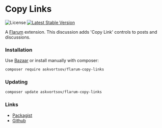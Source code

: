 # Copy Links

![License](https://img.shields.io/badge/license-MIT-blue.svg) [![Latest Stable Version](https://img.shields.io/packagist/v/askvortsov/flarum-copy-links.svg)](https://packagist.org/packages/askvortsov/flarum-copy-links)

A [Flarum](http://flarum.org) extension. This discussion adds 'Copy Link' controls to posts and discussions.

### Installation

Use [Bazaar](https://discuss.flarum.org/d/5151-flagrow-bazaar-the-extension-marketplace) or install manually with composer:

```sh
composer require askvortsov/flarum-copy-links
```

### Updating

```sh
composer update askvortsov/flarum-copy-links
```

### Links

- [Packagist](https://packagist.org/packages/askvortsov/flarum-copy-links)
- [Github](https://github.com/askvortsov1/flarum-copy-links)
